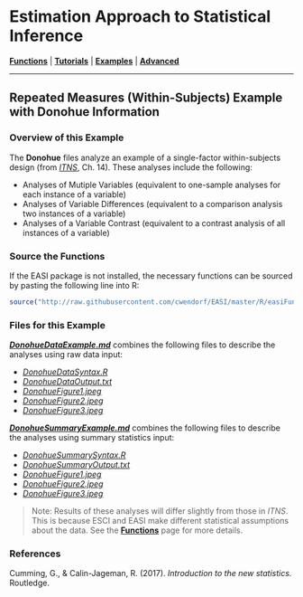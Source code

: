 # Estimation Approach to Statistical Inference

[**Functions**](../../Functions) | 
[**Tutorials**](../../Tutorials) | 
[**Examples**](../../Examples) | 
[**Advanced**](../../Advanced)

---

## Repeated Measures (Within-Subjects) Example with Donohue Information

### Overview of this Example

The **Donohue** files analyze an example of a single-factor within-subjects design (from _[ITNS](https://thenewstatistics.com/itns/ "Introduction to the New Statistics")_, Ch. 14). These analyses include the following:

- Analyses of Mutiple Variables (equivalent to one-sample analyses for each instance of a variable)
- Analyses of Variable Differences (equivalent to a comparison analysis two instances of a variable)
- Analyses of a Variable Contrast (equivalent to a contrast analysis of all instances of a variable)

### Source the Functions

If the EASI package is not installed, the necessary functions can be sourced by pasting the following line into R:
```r
source("http://raw.githubusercontent.com/cwendorf/EASI/master/R/easiFunctions.R")
```

### Files for this Example

[**_DonohueDataExample.md_**](./DonohueDataExample.md) combines the following files to describe the analyses using raw data input:

- [_DonohueDataSyntax.R_](./DonohueDataSyntax.R)
- [_DonohueDataOutput.txt_](./DonohueDataOutput.txt)
- [_DonohueFigure1.jpeg_](./DonohueFigure1.jpeg)
- [_DonohueFigure2.jpeg_](./DonohueFigure2.jpeg)
- [_DonohueFigure3.jpeg_](./DonohueFigure3.jpeg) 

[**_DonohueSummaryExample.md_**](./DonohueSummaryExample.md) combines the following files to describe the analyses using summary statistics input:

- [_DonohueSummarySyntax.R_](./DonohueSummarySyntax.R)
- [_DonohueSummaryOutput.txt_](./DonohueSummaryOutput.txt)
- [_DonohueFigure1.jpeg_](./DonohueFigure1.jpeg)
- [_DonohueFigure2.jpeg_](./DonohueFigure2.jpeg)
- [_DonohueFigure3.jpeg_](./DonohueFigure3.jpeg) 

> Note: Results of these analyses will differ slightly from those in _ITNS_. This is because ESCI and EASI make different statistical assumptions about the data. See the [**Functions**](../../Functions) page for more details.

### References

Cumming, G., & Calin-Jageman, R. (2017). _Introduction to the new statistics._ Routledge.

